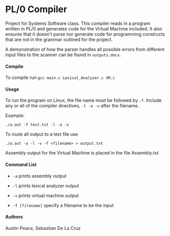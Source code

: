 # PL/0 Compiler

Project for Systems Software class. This compiler reads in a program written in PL/0 and generates code for the Virtual Machine included. It also ensures that it doesn't parse nor generate code for programming constructs that are not in the grammar outlined for the project.

A demonstration of how the parser handles all possible errors from different input files to the scanner can be found in ```outputs.docx```.

#### Compile

To compile run ```gcc main.c Lexical_Analyzer.c VM.c```

#### Usage

To run the program on Linux, the file name must be followed by ```-f```. Include any or all of the compiler directives, ```-l -a -v``` after the filename.

Example:
```
./a.out -f test.txt -l -a -v
```

To route all output to a text file use
```
./a.out -a -l -v -f <filename> > output.txt
```

Assembly output for the Virtual Machine is placed in the file Assembly.txt

#### Command List

* ```-a``` prints assembly output

* ```-l``` prints lexical analyzer output

* ```-v``` prints virtual machine output

* ```-f [filename]``` specify a filename to be the input

#### Authors
Austin Peace, Sebastian De La Cruz
